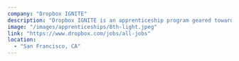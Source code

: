 ```yaml
---
company: "Dropbox IGNITE"
description: "Dropbox IGNITE is an apprenticeship program geared towards professionals with non-traditional software engineering backgrounds who are looking to start or re-start their professional career."
image: "/images/apprenticeships/8th-light.jpeg"
link: "https://www.dropbox.com/jobs/all-jobs"
location:
  - "San Francisco, CA"
---
```

